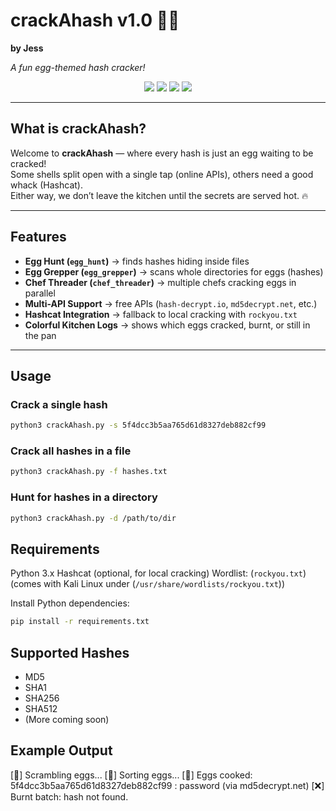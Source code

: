 # crackAhash v1.0 🥚🍳  
**by Jess**  

_A fun egg-themed hash cracker!_  

<p align="center">
  <img src="https://img.shields.io/badge/version-1.0-green.svg" />
  <img src="https://img.shields.io/badge/python-3.x-blue.svg" />
  <img src="https://img.shields.io/badge/license-MIT-yellow.svg" />
  <img src="https://img.shields.io/badge/status-active-brightgreen.svg" />
</p>


---

## What is crackAhash?

Welcome to **crackAhash** — where every hash is just an egg waiting to be cracked!  
Some shells split open with a single tap (online APIs), others need a good whack (Hashcat).  
Either way, we don’t leave the kitchen until the secrets are served hot. 🔥

---

## Features

- **Egg Hunt (`egg_hunt`)** → finds hashes hiding inside files  
- **Egg Grepper (`egg_grepper`)** → scans whole directories for eggs (hashes)  
- **Chef Threader (`chef_threader`)** → multiple chefs cracking eggs in parallel  
- **Multi-API Support** → free APIs (`hash-decrypt.io`, `md5decrypt.net`, etc.)  
- **Hashcat Integration** → fallback to local cracking with `rockyou.txt`  
- **Colorful Kitchen Logs** → shows which eggs cracked, burnt, or still in the pan  

---

## Usage

### Crack a single hash
```bash
python3 crackAhash.py -s 5f4dcc3b5aa765d61d8327deb882cf99
```
### Crack all hashes in a file
```bash
python3 crackAhash.py -f hashes.txt
```
### Hunt for hashes in a directory
```bash
python3 crackAhash.py -d /path/to/dir
```
## Requirements

Python 3.x
Hashcat (optional, for local cracking)
Wordlist: (`rockyou.txt`) (comes with Kali Linux under (`/usr/share/wordlists/rockyou.txt`))

Install Python dependencies:
```bash
pip install -r requirements.txt
```
## Supported Hashes

- MD5
- SHA1
- SHA256
- SHA512
- (More coming soon)

## Example Output
[🥚] Scrambling eggs...
[🥄] Sorting eggs...
[🍳] Eggs cooked: 5f4dcc3b5aa765d61d8327deb882cf99 : password (via md5decrypt.net)
[❌] Burnt batch: hash not found.



